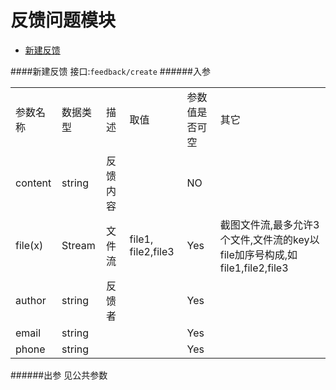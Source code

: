 反馈问题模块
========
* [新建反馈](#新建反馈)

####新建反馈
接口:`feedback/create`
######入参
<table>
    <tr>
        <td>参数名称</td>
        <td>数据类型</td>
        <td>描述</td>
        <td>取值</td>
        <td>参数值是否可空</td>
        <td>其它</td>
    </tr>
    <tr>
        <td>content</td>
        <td>string</td>
        <td>反馈内容</td>
        <td></td>
        <td>NO</td>
        <td></td>
    </tr>
    <tr>
        <td>file(x)</td>
        <td>Stream</td>
        <td>文件流</td>
        <td>file1, file2,file3</td>
        <td>Yes</td>
        <td>截图文件流,最多允许3个文件,文件流的key以file加序号构成,如file1,file2,file3</td>
    </tr>
    <tr>
        <td>author</td>
        <td>string</td>
        <td>反馈者</td>
        <td>
        </td>
        <td>Yes</td>
        <td></td>
    </tr>
    <tr>
        <td>email</td>
        <td>string</td>
        <td></td>
        <td>
        </td>
        <td>Yes</td>
        <td></td>
    </tr>
    <tr>
        <td>phone</td>
        <td>string</td>
        <td></td>
        <td>
        </td>
        <td>Yes</td>
        <td></td>
    </tr>
</table>
######出参
见公共参数
